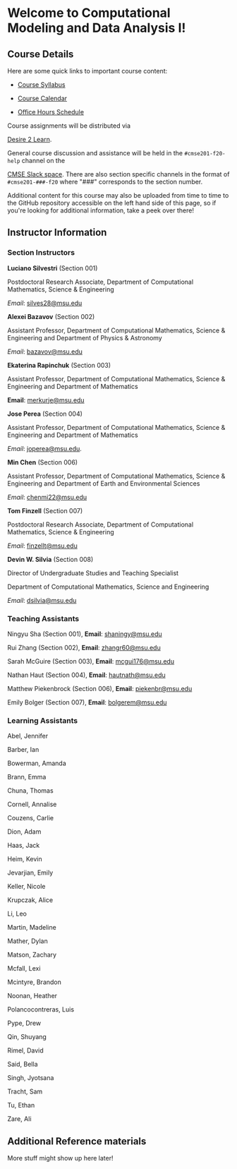 
# Welcome to Computational Modeling and Data Analysis I!

  

## Course Details

  

Here are some quick links to important course content:

  

*  [Course Syllabus](https://docs.google.com/document/u/1/d/e/2PACX-1vQAU4aPPot3h-QnqaD8lXm_UuDB8R9C7ffiNc_bxEsX0jNKZ7hVrehGxUtAQu5Q0_ogVqEFxWO_thzv/pub)

*  [Course Calendar](https://docs.google.com/spreadsheets/u/1/d/e/2PACX-1vTvTvpKpthpNwY6_Wm9BC6tTyKo3iE5WVeZ4aomqV2-6XqDi703YeSj7kmc6TLTkF1AEG92hv5Clw3a/pubhtml?gid=1088757719&single=true)

*  [Office Hours Schedule](https://cmse.msu.edu/cmse201-office-hours)

  

Course assignments will be distributed via

[Desire 2 Learn](https://d2l.msu.edu/).

  

General course discussion and assistance will be held in the `#cmse201-f20-help` channel on the

[CMSE Slack space](https://cmse-courses.slack.com). There are also section specific channels in the format of `#cmse201-###-f20` where "###" corresponds to the section number.

  

Additional content for this course may also be uploaded from time to time to the GitHub repository accessible on the left hand side of this page, so if you're looking for additional information, take a peek over there!

  

## Instructor Information

  

### Section Instructors

**Luciano Silvestri** (Section 001)

Postdoctoral Research Associate, Department of Computational Mathematics, Science & Engineering

*Email*: [silves28@msu.edu](mailto:silves28@msu.edu)

  

**Alexei Bazavov** (Section 002)

Assistant Professor, Department of Computational Mathematics, Science & Engineering and Department of Physics & Astronomy

*Email*: [bazavov@msu.edu](mailto:bazavov@msu.edu)

  

**Ekaterina Rapinchuk** (Section 003)

Assistant Professor, Department of Computational Mathematics, Science & Engineering and Department of Mathematics

**Email**: [merkurje@msu.edu](mailto:merkurje@msu.edu)

  

**Jose Perea** (Section 004)

Assistant Professor, Department of Computational Mathematics, Science & Engineering and Department of Mathematics

*Email*: [joperea@msu.edu](mailto:joperea@msu.edu).

  

**Min Chen** (Section 006)

Assistant Professor, Department of Computational Mathematics, Science & Engineering and Department of Earth and Environmental Sciences

*Email*: [chenmi22@msu.edu](mailto:chenmi22@msu.edu)

  

**Tom Finzell** (Section 007)

Postdoctoral Research Associate, Department of Computational Mathematics, Science & Engineering

*Email*: [finzellt@msu.edu](mailto:finzellt@msu.edu)

  

**Devin W. Silvia** (Section 008)

Director of Undergraduate Studies and Teaching Specialist

Department of Computational Mathematics, Science and Engineering

*Email*: [dsilvia@msu.edu](mailto:dsilvia@msu.edu)

  

### Teaching Assistants

Ningyu Sha (Section 001), 
**Email**: [shaningy@msu.edu](mailto:shaningy@msu.edu)

Rui Zhang (Section 002), 
**Email**: [zhangr60@msu.edu](mailto:zhangr60@msu.edu)

Sarah McGuire (Section 003), 
**Email**: [mcgui176@msu.edu](mailto:mcgui176@msu.edu)

Nathan Haut (Section 004), 
**Email**: [hautnath@msu.edu](mailto:hautnath@msu.edu)

Matthew Piekenbrock (Section 006), 
**Email**: [piekenbr@msu.edu](mailto:piekenbr@msu.edu)

Emily Bolger (Section 007), 
**Email**: [bolgerem@msu.edu](mailto:bolgerem@msu.edu)  

### Learning Assistants
Abel, Jennifer

Barber, Ian

Bowerman, Amanda

Brann, Emma

Chuna, Thomas

Cornell, Annalise

Couzens, Carlie

Dion, Adam

Haas, Jack

Heim, Kevin

Jevarjian, Emily

Keller, Nicole

Krupczak, Alice

Li, Leo

Martin, Madeline

Mather, Dylan

Matson, Zachary

Mcfall, Lexi

Mcintyre, Brandon

Noonan, Heather

Polancocontreras, Luis

Pype, Drew

Qin, Shuyang

Rimel, David

Said, Bella

Singh, Jyotsana

Tracht, Sam

Tu, Ethan

Zare, Ali
  

## Additional Reference materials

  

More stuff might show up here later!
